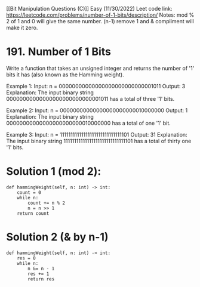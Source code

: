 [[Bit Manipulation Questions (C)]]
Easy (11/30/2022)
Leet code link: https://leetcode.com/problems/number-of-1-bits/description/
Notes: mod % 2 of 1 and 0 will give the same number.
(n-1) remove 1 and & compliment will make it zero.

# 191. Number of 1 Bits
Write a function that takes an unsigned integer and returns the number of '1' bits it has (also known as the Hamming weight).
 
Example 1:
Input: n = 00000000000000000000000000001011
Output: 3
Explanation: The input binary string 00000000000000000000000000001011 has a total of three '1' bits.

Example 2:
Input: n = 00000000000000000000000010000000
Output: 1
Explanation: The input binary string 00000000000000000000000010000000 has a total of one '1' bit.

Example 3:
Input: n = 11111111111111111111111111111101
Output: 31
Explanation: The input binary string 11111111111111111111111111111101 has a total of thirty one '1' bits.

# Solution 1 (mod 2):
    def hammingWeight(self, n: int) -> int:
        count = 0
        while n:
            count += n % 2
            n = n >> 1
        return count

# Solution 2 (&   by n-1)
	def hammingWeight(self, n: int) -> int:
        res = 0
        while n:
            n &= n - 1
            res += 1
	        return res




